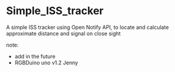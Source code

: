 # Simple_ISS_tracker
A simple ISS tracker using Open Notify API, to locate and calculate approximate distance and signal on close sight 

note:
- add in the future
- RGBDuino uno v1.2 Jenny
